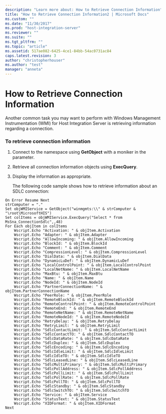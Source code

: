 ```yaml
---
description: "Learn more about: How to Retrieve Connection Information"
title: "How to Retrieve Connection Information2 | Microsoft Docs"
ms.custom: ""
ms.date: "11/30/2017"
ms.prod: "host-integration-server"
ms.reviewer: ""
ms.suite: ""
ms.tgt_pltfrm: ""
ms.topic: "article"
ms.assetid: 517ae082-6425-4ce1-84bb-54ac0731ac84
caps.latest.revision: 3
author: "christopherhouser"
ms.author: "test"
manager: "anneta"
---
```

# How to Retrieve Connection Information
Another common task you may want to perform with Windows Management Instrumentation (WMI) for Host Integration Server is retrieving information regarding a connection.  
  
### To retrieve connection information  
  
1. Connect to the namespace using **GetObject** with a moniker in the parameter.  
  
2. Retrieve all connection information objects using **ExecQuery**.  
  
3. Display the information as appropriate.  
  
   The following code sample shows how to retrieve information about an SDLC connection:  
  
```  
On Error Resume Next  
strComputer = "."  
Set objWMIService = GetObject("winmgmts:\\" & strComputer & "\root\MicrosoftHIS")  
Set colItems = objWMIService.ExecQuery("Select * from MsSna_ConnectionSdlc",,48)  
For Each objItem in colItems  
    Wscript.Echo "Activation: " & objItem.Activation  
    Wscript.Echo "Adapter: " & objItem.Adapter  
    Wscript.Echo "AllowIncoming: " & objItem.AllowIncoming  
    Wscript.Echo "BlockId: " & objItem.BlockId  
    Wscript.Echo "Comment: " & objItem.Comment  
    Wscript.Echo "CompressionLevel: " & objItem.CompressionLevel  
    Wscript.Echo "DialData: " & objItem.DialData  
    Wscript.Echo "DynamicLuDef: " & objItem.DynamicLuDef  
    Wscript.Echo "LocalControlPoint: " & objItem.LocalControlPoint  
    Wscript.Echo "LocalNetName: " & objItem.LocalNetName  
    Wscript.Echo "MaxBtu: " & objItem.MaxBtu  
    Wscript.Echo "Name: " & objItem.Name  
    Wscript.Echo "NodeId: " & objItem.NodeId  
    Wscript.Echo "PartnerConnectionName: " & objItem.PartnerConnectionName  
    Wscript.Echo "PeerRole: " & objItem.PeerRole  
    Wscript.Echo "RemoteBlockId: " & objItem.RemoteBlockId  
    Wscript.Echo "RemoteControlPoint: " & objItem.RemoteControlPoint  
    Wscript.Echo "RemoteEnd: " & objItem.RemoteEnd  
    Wscript.Echo "RemoteNetName: " & objItem.RemoteNetName  
    Wscript.Echo "RemoteNodeId: " & objItem.RemoteNodeId  
    Wscript.Echo "RetryDelay: " & objItem.RetryDelay  
    Wscript.Echo "RetryLimit: " & objItem.RetryLimit  
    Wscript.Echo "SdlcContactLimit: " & objItem.SdlcContactLimit  
    Wscript.Echo "SdlcContactTO: " & objItem.SdlcContactTO  
    Wscript.Echo "SdlcDataRate: " & objItem.SdlcDataRate  
    Wscript.Echo "SdlcDuplex: " & objItem.SdlcDuplex  
    Wscript.Echo "SdlcEncoding: " & objItem.SdlcEncoding  
    Wscript.Echo "SdlcIdleLimit: " & objItem.SdlcIdleLimit  
    Wscript.Echo "SdlcIdleTO: " & objItem.SdlcIdleTO  
    Wscript.Echo "SdlcLeasedLine: " & objItem.SdlcLeasedLine  
    Wscript.Echo "SdlcMultiPrimary: " & objItem.SdlcMultiPrimary  
    Wscript.Echo "SdlcPollAddress: " & objItem.SdlcPollAddress  
    Wscript.Echo "SdlcPollLimit: " & objItem.SdlcPollLimit  
    Wscript.Echo "SdlcPollRate: " & objItem.SdlcPollRate  
    Wscript.Echo "SdlcPollTO: " & objItem.SdlcPollTO  
    Wscript.Echo "SdlcStandby: " & objItem.SdlcStandby  
    Wscript.Echo "SdlcSwitchTO: " & objItem.SdlcSwitchTO  
    Wscript.Echo "Service: " & objItem.Service  
    Wscript.Echo "StatusText: " & objItem.StatusText  
    Wscript.Echo "XIDFormat: " & objItem.XIDFormat  
Next  
  
```
